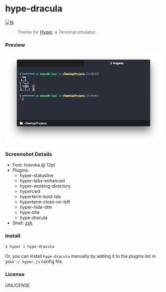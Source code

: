 # hype-dracula

[![N](https://img.shields.io/badge/%F0%9F%91%8D%F0%9F%8F%BE-NetOperatorWibby/hype--dracula-07d0eb.svg?style=flat-square)](https://git.inc.sh/NetOperatorWibby/hype-dracula)

> Theme for [Hyper](https://hyper.is), a Terminal emulator.



### Preview

![](preview.png)



### Screenshot Details

- Font: Iosevka @ 12pt
- Plugins:
  - hyper-statusline
  - hyper-tabs-enhanced
  - hyper-working-directory
  - hypercwd
  - hyperterm-bold-tab
  - hyperterm-close-on-left
  - hyper-hide-title
  - hype-title
  - hype-dracula
- Shell: [zsh](http://ohmyz.sh)



### Install

```bash
$ hyper i hype-dracula
```

Or, you can install `hype-dracula` manually by adding it to the plugins list in your `~/.hyper.js` config file.



### License

UNLICENSE
